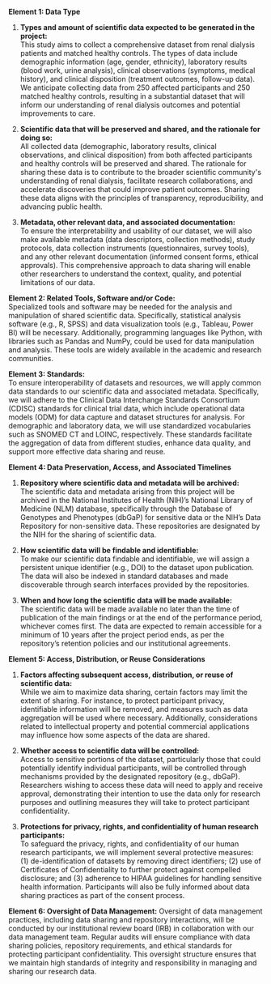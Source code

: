 **Element 1: Data Type**

1. **Types and amount of scientific data expected to be generated in the project:**  
   This study aims to collect a comprehensive dataset from renal dialysis patients and matched healthy controls. The types of data include demographic information (age, gender, ethnicity), laboratory results (blood work, urine analysis), clinical observations (symptoms, medical history), and clinical disposition (treatment outcomes, follow-up data). We anticipate collecting data from 250 affected participants and 250 matched healthy controls, resulting in a substantial dataset that will inform our understanding of renal dialysis outcomes and potential improvements to care.

2. **Scientific data that will be preserved and shared, and the rationale for doing so:**  
   All collected data (demographic, laboratory results, clinical observations, and clinical disposition) from both affected participants and healthy controls will be preserved and shared. The rationale for sharing these data is to contribute to the broader scientific community's understanding of renal dialysis, facilitate research collaborations, and accelerate discoveries that could improve patient outcomes. Sharing these data aligns with the principles of transparency, reproducibility, and advancing public health.

3. **Metadata, other relevant data, and associated documentation:**  
   To ensure the interpretability and usability of our dataset, we will also make available metadata (data descriptors, collection methods), study protocols, data collection instruments (questionnaires, survey tools), and any other relevant documentation (informed consent forms, ethical approvals). This comprehensive approach to data sharing will enable other researchers to understand the context, quality, and potential limitations of our data.

**Element 2: Related Tools, Software and/or Code:**  
Specialized tools and software may be needed for the analysis and manipulation of shared scientific data. Specifically, statistical analysis software (e.g., R, SPSS) and data visualization tools (e.g., Tableau, Power BI) will be necessary. Additionally, programming languages like Python, with libraries such as Pandas and NumPy, could be used for data manipulation and analysis. These tools are widely available in the academic and research communities.

**Element 3: Standards:**  
To ensure interoperability of datasets and resources, we will apply common data standards to our scientific data and associated metadata. Specifically, we will adhere to the Clinical Data Interchange Standards Consortium (CDISC) standards for clinical trial data, which include operational data models (ODM) for data capture and dataset structures for analysis. For demographic and laboratory data, we will use standardized vocabularies such as SNOMED CT and LOINC, respectively. These standards facilitate the aggregation of data from different studies, enhance data quality, and support more effective data sharing and reuse.

**Element 4: Data Preservation, Access, and Associated Timelines**

1. **Repository where scientific data and metadata will be archived:**  
   The scientific data and metadata arising from this project will be archived in the National Institutes of Health (NIH)’s National Library of Medicine (NLM) database, specifically through the Database of Genotypes and Phenotypes (dbGaP) for sensitive data or the NIH’s Data Repository for non-sensitive data. These repositories are designated by the NIH for the sharing of scientific data.

2. **How scientific data will be findable and identifiable:**  
   To make our scientific data findable and identifiable, we will assign a persistent unique identifier (e.g., DOI) to the dataset upon publication. The data will also be indexed in standard databases and made discoverable through search interfaces provided by the repositories.

3. **When and how long the scientific data will be made available:**  
   The scientific data will be made available no later than the time of publication of the main findings or at the end of the performance period, whichever comes first. The data are expected to remain accessible for a minimum of 10 years after the project period ends, as per the repository’s retention policies and our institutional agreements.

**Element 5: Access, Distribution, or Reuse Considerations**

1. **Factors affecting subsequent access, distribution, or reuse of scientific data:**  
   While we aim to maximize data sharing, certain factors may limit the extent of sharing. For instance, to protect participant privacy, identifiable information will be removed, and measures such as data aggregation will be used where necessary. Additionally, considerations related to intellectual property and potential commercial applications may influence how some aspects of the data are shared.

2. **Whether access to scientific data will be controlled:**  
   Access to sensitive portions of the dataset, particularly those that could potentially identify individual participants, will be controlled through mechanisms provided by the designated repository (e.g., dbGaP). Researchers wishing to access these data will need to apply and receive approval, demonstrating their intention to use the data only for research purposes and outlining measures they will take to protect participant confidentiality.

3. **Protections for privacy, rights, and confidentiality of human research participants:**  
   To safeguard the privacy, rights, and confidentiality of our human research participants, we will implement several protective measures: (1) de-identification of datasets by removing direct identifiers; (2) use of Certificates of Confidentiality to further protect against compelled disclosure; and (3) adherence to HIPAA guidelines for handling sensitive health information. Participants will also be fully informed about data sharing practices as part of the consent process.

**Element 6: Oversight of Data Management:**
Oversight of data management practices, including data sharing and repository interactions, will be conducted by our institutional review board (IRB) in collaboration with our data management team. Regular audits will ensure compliance with data sharing policies, repository requirements, and ethical standards for protecting participant confidentiality. This oversight structure ensures that we maintain high standards of integrity and responsibility in managing and sharing our research data.
